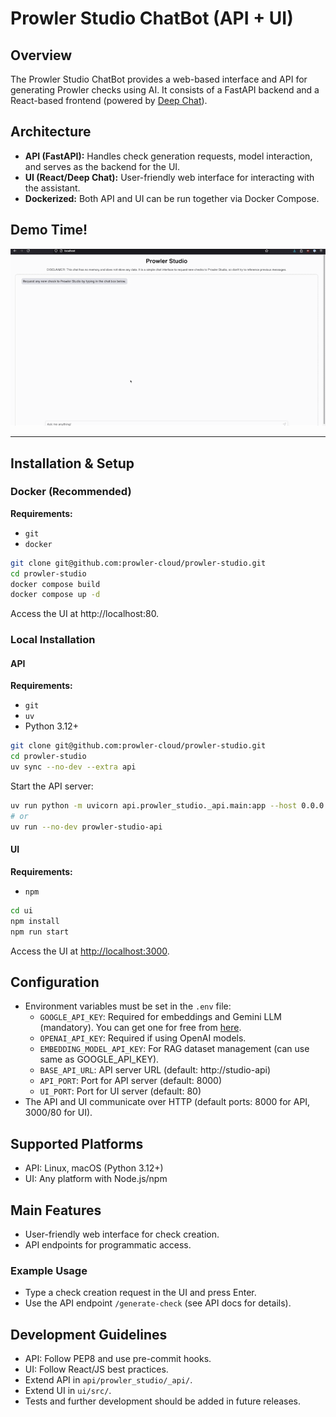 # Prowler Studio ChatBot (API + UI)

## Overview

The Prowler Studio ChatBot provides a web-based interface and API for generating Prowler checks using AI. It consists of a FastAPI backend and a React-based frontend (powered by [Deep Chat](https://deepchat.dev/)).

## Architecture
- **API (FastAPI):** Handles check generation requests, model interaction, and serves as the backend for the UI.
- **UI (React/Deep Chat):** User-friendly web interface for interacting with the assistant.
- **Dockerized:** Both API and UI can be run together via Docker Compose.

## Demo Time!

![Prowler Studio Chatbot](../docs/img/prowler_studio_chatbot_demo.gif)

---

## Installation & Setup

### Docker (Recommended)
**Requirements:**
- `git`
- `docker`

```bash
git clone git@github.com:prowler-cloud/prowler-studio.git
cd prowler-studio
docker compose build
docker compose up -d
```

Access the UI at http://localhost:80.

### Local Installation
#### API
**Requirements:**
- `git`
- `uv`
- Python 3.12+

```bash
git clone git@github.com:prowler-cloud/prowler-studio.git
cd prowler-studio
uv sync --no-dev --extra api
```

Start the API server:
```bash
uv run python -m uvicorn api.prowler_studio._api.main:app --host 0.0.0.0 --port 8000
# or
uv run --no-dev prowler-studio-api
```

#### UI
**Requirements:**
- `npm`

```bash
cd ui
npm install
npm run start
```

Access the UI at [http://localhost:3000](http://localhost:3000).

## Configuration
- Environment variables must be set in the `.env` file:
  - `GOOGLE_API_KEY`: Required for embeddings and Gemini LLM (mandatory). You can get one for free from [here](https://ai.google.dev/gemini-api/docs/api-key).
  - `OPENAI_API_KEY`: Required if using OpenAI models.
  - `EMBEDDING_MODEL_API_KEY`: For RAG dataset management (can use same as GOOGLE_API_KEY).
  - `BASE_API_URL`: API server URL (default: http://studio-api)
  - `API_PORT`: Port for API server (default: 8000)
  - `UI_PORT`: Port for UI server (default: 80)
- The API and UI communicate over HTTP (default ports: 8000 for API, 3000/80 for UI).

## Supported Platforms
- API: Linux, macOS (Python 3.12+)
- UI: Any platform with Node.js/npm

## Main Features
- User-friendly web interface for check creation.
- API endpoints for programmatic access.

### Example Usage
- Type a check creation request in the UI and press Enter.
- Use the API endpoint `/generate-check` (see API docs for details).

## Development Guidelines
- API: Follow PEP8 and use pre-commit hooks.
- UI: Follow React/JS best practices.
- Extend API in `api/prowler_studio/_api/`.
- Extend UI in `ui/src/`.
- Tests and further development should be added in future releases.
